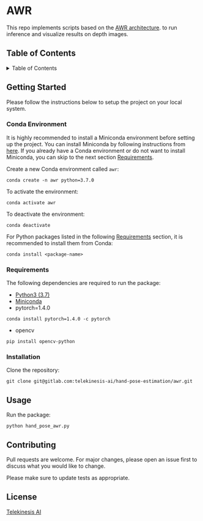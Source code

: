 # AWR
This repo implements scripts based on the [AWR architecture](https://github.com/Elody-07/AWR-Adaptive-Weighting-Regression).
 to run inference and visualize results on depth images.

## Table of Contents
<details>
  <summary>Table of Contents</summary>
  
* [Getting Started](#getting-started)
    * [Conda Environment](#conda-environment)
    * [Requirements](#requirements)
    * [Installation](#installation)
    * [Build](#build)
* [Usage](#usage)
* [Contributing](#contributing)
* [License](#License)
</details>

## Getting Started
Please follow the instructions below to setup the project on your local system.

### Conda Environment
It is highly recommended to install a Miniconda environment before setting up the project. You can install Miniconda by following instructions from [here](https://docs.conda.io/en/latest/miniconda.html#installing). If you already have a Conda environment or do not want to install Miniconda, you can skip to the next section [Requirements](#requirements).

Create a new Conda environment called `awr`:
```
conda create -n awr python=3.7.0
```

To activate the environment:
```
conda activate awr
```

To deactivate the environment:
```
conda deactivate
```

For Python packages listed in the following [Requirements](#requirements) section, it is recommended to install them from Conda:
```
conda install <package-name>
```

### Requirements
The following dependencies are required to run the package:
- [Python3 (3.7)](https://www.python.org/downloads/)
- [Miniconda](https://docs.conda.io/en/latest/miniconda.html#installing)
- pytorch=1.4.0
```
conda install pytorch=1.4.0 -c pytorch
```
- opencv
```
pip install opencv-python
```


### Installation
Clone the repository:
```
git clone git@gitlab.com:telekinesis-ai/hand-pose-estimation/awr.git
```

## Usage
Run the package:
```
python hand_pose_awr.py
```

## Contributing
Pull requests are welcome. For major changes, please open an issue first to discuss what you would like to change.

Please make sure to update tests as appropriate.

## License
[Telekinesis AI]()
